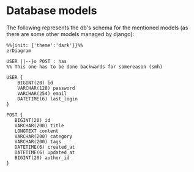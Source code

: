 
# Database models

The following represents the db's schema for the mentioned models
(as there are some other models managed by django):

```mermaid
%%{init: {'theme':'dark'}}%%
erDiagram

USER ||--}o POST : has
%% This one has to be done backwards for somereason (smh)

USER {
    BIGINT(20) id
    VARCHAR(128) password
    VARCHAR(254) email
    DATETIME(6) last_login
}

POST {
   BIGINT(20) id 
   VARCHAR(200) title
   LONGTEXT content
   VARCHAR(200) category
   VARCHAR(200) tags
   DATETIME(6) created_at
   DATETIME(6) updated_at
   BIGINT(20) author_id
}



```

